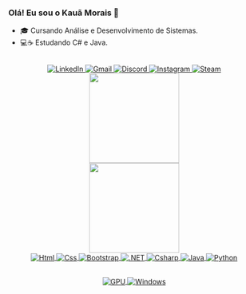 ### Olá! Eu sou o Kauã Morais 👋


- 🎓 Cursando Análise e Desenvolvimento de Sistemas.
- 💻☕ Estudando C# e Java.

##

<div align="center">
  <a href="https://www.linkedin.com/in/kauamorais03/" target="_blank"> <img alt="LinkedIn" src="https://img.shields.io/badge/LinkedIn-0077B5?style=for-the-badge&logo=linkedin&logoColor=white"/>
  <a href="mailto:moraiskaua03@gmail.com/" target="_blank"> <img alt="Gmail" src="https://img.shields.io/badge/Gmail-D14836?style=for-the-badge&logo=gmail&logoColor=white"/>
  <a href="#" target="_blank"> <img alt="Discord" src="https://img.shields.io/badge/Discord_Kauã_8887-7289DA?style=for-the-badge&logo=discord&logoColor=white"/>
  <a href="https://www.instagram.com/_moraisx/" target="_blank"> <img alt="Instagram" src="https://img.shields.io/badge/Instagram-E4405F?style=for-the-badge&logo=instagram&logoColor=white"/>
  <a href="https://steamcommunity.com/id/DooFin03/" target="_blank"> <img alt="Steam" src="https://img.shields.io/badge/Steam-000000?style=for-the-badge&logo=steam&logoColor=white"/>
</div>

<div align="center">
  <a href="https://github.com/moraiskaua">
  <img height="180em" src="https://github-readme-stats.vercel.app/api?username=moraiskaua&show_icons=true&theme=dracula&include_all_commits=true&count_private=true"/>
 </div>
 <div align="center">
  <img height="180em" src="https://github-readme-stats.vercel.app/api/top-langs/?username=moraiskaua&layout=compact&langs_count=7&theme=dracula"/>
 </div>

<div align="center">
  <img align="center" alt="Html" src="https://img.shields.io/badge/HTML5-E34F26?style=for-the-badge&logo=html5&logoColor=white"/>
  <img align="center" alt="Css" src="https://img.shields.io/badge/CSS3-1572B6?style=for-the-badge&logo=css3&logoColor=white"/>
  <img align="center" alt="Bootstrap" src="https://img.shields.io/badge/Bootstrap-563D7C?style=for-the-badge&logo=bootstrap&logoColor=white"/>
  <img align="center" alt=".NET" src="https://img.shields.io/badge/.NET-5C2D91?style=for-the-badge&logo=.net&logoColor=white"/>
  <img align="center" alt="Csharp" src="https://img.shields.io/badge/C%23-239120?style=for-the-badge&logo=c-sharp&logoColor=white"/>
  <img align="center" alt="Java" src="https://img.shields.io/badge/Java-ED8B00?style=for-the-badge&logo=java&logoColor=white"/>
  <img align="center" alt="Python" src="https://img.shields.io/badge/Python-3776AB?style=for-the-badge&logo=python&logoColor=white"/>
</div>
  
## 
  
<div align="center">
  <img align="center" alt="GPU" src="https://img.shields.io/badge/NVIDIA-GTX1660_ti_6GB-76B900?style=for-the-badge&logo=nvidia&logoColor=white"/>
  <img align="center" alt="Windows" src="https://img.shields.io/badge/Windows_10-0078D6?style=for-the-badge&logo=windows&logoColor=white"/>
</div>
